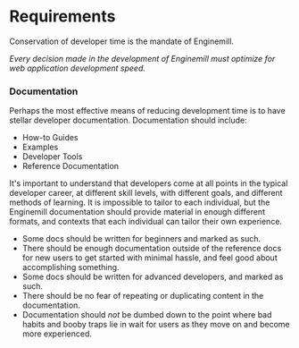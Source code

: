 Requirements
============

Conservation of developer time is the mandate of Enginemill.

*Every decision made in the development of Enginemill must optimize for web
application development speed.*

### Documentation
Perhaps the most effective means of reducing development time is to have
stellar developer documentation. Documentation should include:

* How-to Guides
* Examples
* Developer Tools
* Reference Documentation

It's important to understand that developers come at all points in the typical
developer career, at different skill levels, with different goals, and different
methods of learning. It is impossible to tailor to each individual, but the
Enginemill documentation should provide material in enough different formats,
and contexts that each individual can tailor their own experience.

* Some docs should be written for beginners and marked as such.
* There should be enough documentation outside of the reference docs for new users to get started with minimal
hassle, and feel good about accomplishing something.
* Some docs should be written for advanced developers, and marked as such.
* There should be no fear of repeating or duplicating content in the documentation.
* Documentation should *not* be dumbed down to the point where bad habits and booby traps lie in wait for users as they move on and become more experienced.

